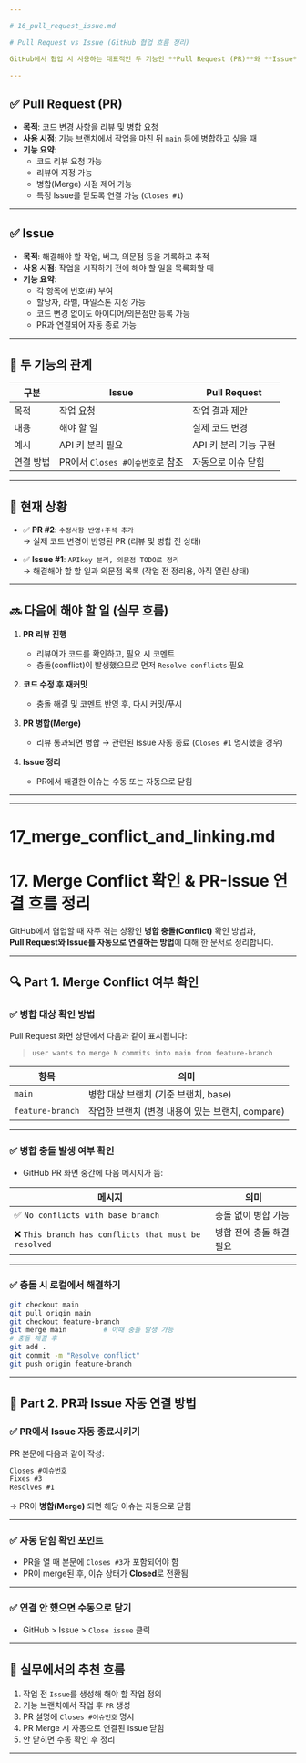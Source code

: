 ```yaml
---

# 16_pull_request_issue.md

# Pull Request vs Issue (GitHub 협업 흐름 정리)

GitHub에서 협업 시 사용하는 대표적인 두 기능인 **Pull Request (PR)**와 **Issue**의 차이점과 실제 협업 흐름을 정리한 문서입니다.

---
```


## ✅ Pull Request (PR)

- **목적**: 코드 변경 사항을 리뷰 및 병합 요청
- **사용 시점**: 기능 브랜치에서 작업을 마친 뒤 `main` 등에 병합하고 싶을 때
- **기능 요약**:
  - 코드 리뷰 요청 가능
  - 리뷰어 지정 가능
  - 병합(Merge) 시점 제어 가능
  - 특정 Issue를 닫도록 연결 가능 (`Closes #1`)

---

## ✅ Issue

- **목적**: 해결해야 할 작업, 버그, 의문점 등을 기록하고 추적
- **사용 시점**: 작업을 시작하기 전에 해야 할 일을 목록화할 때
- **기능 요약**:
  - 각 항목에 번호(#) 부여
  - 할당자, 라벨, 마일스톤 지정 가능
  - 코드 변경 없이도 아이디어/의문점만 등록 가능
  - PR과 연결되어 자동 종료 가능

---

## 🧩 두 기능의 관계

| 구분 | Issue | Pull Request |
|------|-------|--------------|
| 목적 | 작업 요청 | 작업 결과 제안 |
| 내용 | 해야 할 일 | 실제 코드 변경 |
| 예시 | API 키 분리 필요 | API 키 분리 기능 구현 |
| 연결 방법 | PR에서 `Closes #이슈번호`로 참조 | 자동으로 이슈 닫힘 |

---

## 📌 현재 상황

- ✅ **PR #2**: `수정사항 반영+주석 추가`  
  → 실제 코드 변경이 반영된 PR (리뷰 및 병합 전 상태)

- ✅ **Issue #1**: `APIkey 분리, 의문점 TODO로 정리`  
  → 해결해야 할 할 일과 의문점 목록 (작업 전 정리용, 아직 열린 상태)

---

## 🔜 다음에 해야 할 일 (실무 흐름)

1. **PR 리뷰 진행**  
   - 리뷰어가 코드를 확인하고, 필요 시 코멘트
   - 충돌(conflict)이 발생했으므로 먼저 `Resolve conflicts` 필요

2. **코드 수정 후 재커밋**  
   - 충돌 해결 및 코멘트 반영 후, 다시 커밋/푸시

3. **PR 병합(Merge)**  
   - 리뷰 통과되면 병합 → 관련된 Issue 자동 종료 (`Closes #1` 명시했을 경우)

4. **Issue 정리**  
   - PR에서 해결한 이슈는 수동 또는 자동으로 닫힘

---

---

# 17_merge_conflict_and_linking.md

# 17. Merge Conflict 확인 & PR-Issue 연결 흐름 정리

GitHub에서 협업할 때 자주 겪는 상황인 **병합 충돌(Conflict)** 확인 방법과,  
**Pull Request와 Issue를 자동으로 연결하는 방법**에 대해 한 문서로 정리합니다.

---

## 🔍 Part 1. Merge Conflict 여부 확인

### ✅ 병합 대상 확인 방법

Pull Request 화면 상단에서 다음과 같이 표시됩니다:

> `user wants to merge N commits into main from feature-branch`

| 항목 | 의미 |
|------|------|
| `main` | 병합 대상 브랜치 (기준 브랜치, base) |
| `feature-branch` | 작업한 브랜치 (변경 내용이 있는 브랜치, compare) |

---

### ✅ 병합 충돌 발생 여부 확인

- GitHub PR 화면 중간에 다음 메시지가 뜸:

| 메시지 | 의미 |
|--------|------|
| ✅ `No conflicts with base branch` | 충돌 없이 병합 가능 |
| ❌ `This branch has conflicts that must be resolved` | 병합 전에 충돌 해결 필요 |

---

### ✅ 충돌 시 로컬에서 해결하기

```bash
git checkout main
git pull origin main
git checkout feature-branch
git merge main         # 이때 충돌 발생 가능
# 충돌 해결 후
git add .
git commit -m "Resolve conflict"
git push origin feature-branch
```

---

## 🔗 Part 2. PR과 Issue 자동 연결 방법

### ✅ PR에서 Issue 자동 종료시키기

PR 본문에 다음과 같이 작성:

```md
Closes #이슈번호
Fixes #3
Resolves #1
```

→ PR이 **병합(Merge)** 되면 해당 이슈는 자동으로 닫힘

---

### ✅ 자동 닫힘 확인 포인트

- PR을 열 때 본문에 `Closes #3`가 포함되어야 함
- PR이 merge된 후, 이슈 상태가 **Closed**로 전환됨

---

### ✅ 연결 안 했으면 수동으로 닫기

- GitHub > Issue > `Close issue` 클릭

---

## 📌 실무에서의 추천 흐름

1. 작업 전 `Issue`를 생성해 해야 할 작업 정의
2. 기능 브랜치에서 작업 후 `PR` 생성
3. PR 설명에 `Closes #이슈번호` 명시
4. PR Merge 시 자동으로 연결된 Issue 닫힘
5. 안 닫히면 수동 확인 후 정리

---